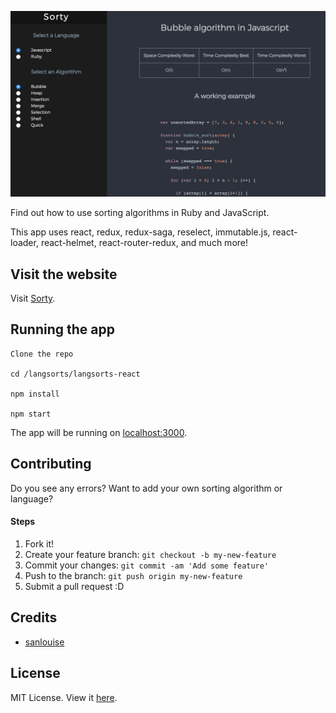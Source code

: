 ![Sorty](./app/images/sorty.png)

Find out how to use sorting algorithms in Ruby and JavaScript.

This app uses react, redux, redux-saga, reselect, immutable.js, react-loader, react-helmet, react-router-redux, and much more!


## Visit the website

Visit [Sorty](http://sorty-algorithms.herokuapp.com).


## Running the app

```
Clone the repo

cd /langsorts/langsorts-react

npm install

npm start
```

The app will be running on [localhost:3000](http://localhost:3000/).

## Contributing

Do you see any errors? Want to add your own sorting algorithm or language?

#### Steps

1. Fork it!
2. Create your feature branch: `git checkout -b my-new-feature`
3. Commit your changes: `git commit -am 'Add some feature'`
4. Push to the branch: `git push origin my-new-feature`
5. Submit a pull request :D

## Credits

* [sanlouise](https://github.com/sanlouise)

## License
MIT License. View it [here](LICENSE).